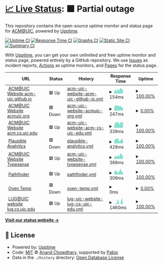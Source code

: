 # [📈 Live Status](https://acm-uic.github.io/upptime): <!--live status--> **🟧 Partial outage**

This repository contains the open-source uptime monitor and status page for [ACM@UIC](acm.cs.uic.edu), powered by [Upptime](https://github.com/upptime/upptime).

[![Uptime CI](https://github.com/acm-uic/upptime/workflows/Uptime%20CI/badge.svg)](https://github.com/acm-uic/upptime/actions?query=workflow%3A%22Uptime+CI%22)
[![Response Time CI](https://github.com/acm-uic/upptime/workflows/Response%20Time%20CI/badge.svg)](https://github.com/acm-uic/upptime/actions?query=workflow%3A%22Response+Time+CI%22)
[![Graphs CI](https://github.com/acm-uic/upptime/workflows/Graphs%20CI/badge.svg)](https://github.com/acm-uic/upptime/actions?query=workflow%3A%22Graphs+CI%22)
[![Static Site CI](https://github.com/acm-uic/upptime/workflows/Static%20Site%20CI/badge.svg)](https://github.com/acm-uic/upptime/actions?query=workflow%3A%22Static+Site+CI%22)
[![Summary CI](https://github.com/acm-uic/upptime/workflows/Summary%20CI/badge.svg)](https://github.com/acm-uic/upptime/actions?query=workflow%3A%22Summary+CI%22)

With [Upptime](https://upptime.js.org), you can get your own unlimited and free uptime monitor and status page, powered entirely by a GitHub repository. We use [Issues](https://github.com/acm-uic/upptime/issues) as incident reports, [Actions](https://github.com/acm-uic/upptime/actions) as uptime monitors, and [Pages](https://acm-uic.github.io/upptime) for the status page.

<!--start: status pages-->
<!-- This summary is generated by Upptime (https://github.com/upptime/upptime) -->
<!-- Do not edit this manually, your changes will be overwritten -->
<!-- prettier-ignore -->
| URL | Status | History | Response Time | Uptime |
| --- | ------ | ------- | ------------- | ------ |
| <img alt="" src="https://icons.duckduckgo.com/ip3/acm-uic.github.io.ico" height="13"> [ACM@UIC Website acm-uic.github.io](https://acm-uic.github.io) | 🟩 Up | [acm-uic-website-acm-uic-github-io.yml](https://github.com/acm-uic/upptime/commits/HEAD/history/acm-uic-website-acm-uic-github-io.yml) | <details><summary><img alt="Response time graph" src="./graphs/acm-uic-website-acm-uic-github-io/response-time-week.png" height="20"> 154ms</summary><br><a href="https://acm-uic.github.io/upptime/history/acm-uic-website-acm-uic-github-io"><img alt="Response time 123" src="https://img.shields.io/endpoint?url=https%3A%2F%2Fraw.githubusercontent.com%2Facm-uic%2Fupptime%2FHEAD%2Fapi%2Facm-uic-website-acm-uic-github-io%2Fresponse-time.json"></a><br><a href="https://acm-uic.github.io/upptime/history/acm-uic-website-acm-uic-github-io"><img alt="24-hour response time 145" src="https://img.shields.io/endpoint?url=https%3A%2F%2Fraw.githubusercontent.com%2Facm-uic%2Fupptime%2FHEAD%2Fapi%2Facm-uic-website-acm-uic-github-io%2Fresponse-time-day.json"></a><br><a href="https://acm-uic.github.io/upptime/history/acm-uic-website-acm-uic-github-io"><img alt="7-day response time 154" src="https://img.shields.io/endpoint?url=https%3A%2F%2Fraw.githubusercontent.com%2Facm-uic%2Fupptime%2FHEAD%2Fapi%2Facm-uic-website-acm-uic-github-io%2Fresponse-time-week.json"></a><br><a href="https://acm-uic.github.io/upptime/history/acm-uic-website-acm-uic-github-io"><img alt="30-day response time 132" src="https://img.shields.io/endpoint?url=https%3A%2F%2Fraw.githubusercontent.com%2Facm-uic%2Fupptime%2FHEAD%2Fapi%2Facm-uic-website-acm-uic-github-io%2Fresponse-time-month.json"></a><br><a href="https://acm-uic.github.io/upptime/history/acm-uic-website-acm-uic-github-io"><img alt="1-year response time 131" src="https://img.shields.io/endpoint?url=https%3A%2F%2Fraw.githubusercontent.com%2Facm-uic%2Fupptime%2FHEAD%2Fapi%2Facm-uic-website-acm-uic-github-io%2Fresponse-time-year.json"></a></details> | <details><summary><a href="https://acm-uic.github.io/upptime/history/acm-uic-website-acm-uic-github-io">100.00%</a></summary><a href="https://acm-uic.github.io/upptime/history/acm-uic-website-acm-uic-github-io"><img alt="All-time uptime 100.00%" src="https://img.shields.io/endpoint?url=https%3A%2F%2Fraw.githubusercontent.com%2Facm-uic%2Fupptime%2FHEAD%2Fapi%2Facm-uic-website-acm-uic-github-io%2Fuptime.json"></a><br><a href="https://acm-uic.github.io/upptime/history/acm-uic-website-acm-uic-github-io"><img alt="24-hour uptime 100.00%" src="https://img.shields.io/endpoint?url=https%3A%2F%2Fraw.githubusercontent.com%2Facm-uic%2Fupptime%2FHEAD%2Fapi%2Facm-uic-website-acm-uic-github-io%2Fuptime-day.json"></a><br><a href="https://acm-uic.github.io/upptime/history/acm-uic-website-acm-uic-github-io"><img alt="7-day uptime 100.00%" src="https://img.shields.io/endpoint?url=https%3A%2F%2Fraw.githubusercontent.com%2Facm-uic%2Fupptime%2FHEAD%2Fapi%2Facm-uic-website-acm-uic-github-io%2Fuptime-week.json"></a><br><a href="https://acm-uic.github.io/upptime/history/acm-uic-website-acm-uic-github-io"><img alt="30-day uptime 100.00%" src="https://img.shields.io/endpoint?url=https%3A%2F%2Fraw.githubusercontent.com%2Facm-uic%2Fupptime%2FHEAD%2Fapi%2Facm-uic-website-acm-uic-github-io%2Fuptime-month.json"></a><br><a href="https://acm-uic.github.io/upptime/history/acm-uic-website-acm-uic-github-io"><img alt="1-year uptime 100.00%" src="https://img.shields.io/endpoint?url=https%3A%2F%2Fraw.githubusercontent.com%2Facm-uic%2Fupptime%2FHEAD%2Fapi%2Facm-uic-website-acm-uic-github-io%2Fuptime-year.json"></a></details>
| <img alt="" src="https://icons.duckduckgo.com/ip3/acmuic.org.ico" height="13"> [ACM@UIC Website acmuic.org](https://acmuic.org) | 🟥 Down | [acm-uic-website-acmuic-org.yml](https://github.com/acm-uic/upptime/commits/HEAD/history/acm-uic-website-acmuic-org.yml) | <details><summary><img alt="Response time graph" src="./graphs/acm-uic-website-acmuic-org/response-time-week.png" height="20"> 247ms</summary><br><a href="https://acm-uic.github.io/upptime/history/acm-uic-website-acmuic-org"><img alt="Response time 316" src="https://img.shields.io/endpoint?url=https%3A%2F%2Fraw.githubusercontent.com%2Facm-uic%2Fupptime%2FHEAD%2Fapi%2Facm-uic-website-acmuic-org%2Fresponse-time.json"></a><br><a href="https://acm-uic.github.io/upptime/history/acm-uic-website-acmuic-org"><img alt="24-hour response time 201" src="https://img.shields.io/endpoint?url=https%3A%2F%2Fraw.githubusercontent.com%2Facm-uic%2Fupptime%2FHEAD%2Fapi%2Facm-uic-website-acmuic-org%2Fresponse-time-day.json"></a><br><a href="https://acm-uic.github.io/upptime/history/acm-uic-website-acmuic-org"><img alt="7-day response time 247" src="https://img.shields.io/endpoint?url=https%3A%2F%2Fraw.githubusercontent.com%2Facm-uic%2Fupptime%2FHEAD%2Fapi%2Facm-uic-website-acmuic-org%2Fresponse-time-week.json"></a><br><a href="https://acm-uic.github.io/upptime/history/acm-uic-website-acmuic-org"><img alt="30-day response time 250" src="https://img.shields.io/endpoint?url=https%3A%2F%2Fraw.githubusercontent.com%2Facm-uic%2Fupptime%2FHEAD%2Fapi%2Facm-uic-website-acmuic-org%2Fresponse-time-month.json"></a><br><a href="https://acm-uic.github.io/upptime/history/acm-uic-website-acmuic-org"><img alt="1-year response time 316" src="https://img.shields.io/endpoint?url=https%3A%2F%2Fraw.githubusercontent.com%2Facm-uic%2Fupptime%2FHEAD%2Fapi%2Facm-uic-website-acmuic-org%2Fresponse-time-year.json"></a></details> | <details><summary><a href="https://acm-uic.github.io/upptime/history/acm-uic-website-acmuic-org">0.00%</a></summary><a href="https://acm-uic.github.io/upptime/history/acm-uic-website-acmuic-org"><img alt="All-time uptime 66.89%" src="https://img.shields.io/endpoint?url=https%3A%2F%2Fraw.githubusercontent.com%2Facm-uic%2Fupptime%2FHEAD%2Fapi%2Facm-uic-website-acmuic-org%2Fuptime.json"></a><br><a href="https://acm-uic.github.io/upptime/history/acm-uic-website-acmuic-org"><img alt="24-hour uptime 0.00%" src="https://img.shields.io/endpoint?url=https%3A%2F%2Fraw.githubusercontent.com%2Facm-uic%2Fupptime%2FHEAD%2Fapi%2Facm-uic-website-acmuic-org%2Fuptime-day.json"></a><br><a href="https://acm-uic.github.io/upptime/history/acm-uic-website-acmuic-org"><img alt="7-day uptime 0.00%" src="https://img.shields.io/endpoint?url=https%3A%2F%2Fraw.githubusercontent.com%2Facm-uic%2Fupptime%2FHEAD%2Fapi%2Facm-uic-website-acmuic-org%2Fuptime-week.json"></a><br><a href="https://acm-uic.github.io/upptime/history/acm-uic-website-acmuic-org"><img alt="30-day uptime 1.38%" src="https://img.shields.io/endpoint?url=https%3A%2F%2Fraw.githubusercontent.com%2Facm-uic%2Fupptime%2FHEAD%2Fapi%2Facm-uic-website-acmuic-org%2Fuptime-month.json"></a><br><a href="https://acm-uic.github.io/upptime/history/acm-uic-website-acmuic-org"><img alt="1-year uptime 55.84%" src="https://img.shields.io/endpoint?url=https%3A%2F%2Fraw.githubusercontent.com%2Facm-uic%2Fupptime%2FHEAD%2Fapi%2Facm-uic-website-acmuic-org%2Fuptime-year.json"></a></details>
| <img alt="" src="https://icons.duckduckgo.com/ip3/acm.cs.uic.edu.ico" height="13"> [ACM@UIC Website acm.cs.uic.edu](https://acm.cs.uic.edu) | 🟩 Up | [acm-uic-website-acm-cs-uic-edu.yml](https://github.com/acm-uic/upptime/commits/HEAD/history/acm-uic-website-acm-cs-uic-edu.yml) | <details><summary><img alt="Response time graph" src="./graphs/acm-uic-website-acm-cs-uic-edu/response-time-week.png" height="20"> 339ms</summary><br><a href="https://acm-uic.github.io/upptime/history/acm-uic-website-acm-cs-uic-edu"><img alt="Response time 309" src="https://img.shields.io/endpoint?url=https%3A%2F%2Fraw.githubusercontent.com%2Facm-uic%2Fupptime%2FHEAD%2Fapi%2Facm-uic-website-acm-cs-uic-edu%2Fresponse-time.json"></a><br><a href="https://acm-uic.github.io/upptime/history/acm-uic-website-acm-cs-uic-edu"><img alt="24-hour response time 349" src="https://img.shields.io/endpoint?url=https%3A%2F%2Fraw.githubusercontent.com%2Facm-uic%2Fupptime%2FHEAD%2Fapi%2Facm-uic-website-acm-cs-uic-edu%2Fresponse-time-day.json"></a><br><a href="https://acm-uic.github.io/upptime/history/acm-uic-website-acm-cs-uic-edu"><img alt="7-day response time 339" src="https://img.shields.io/endpoint?url=https%3A%2F%2Fraw.githubusercontent.com%2Facm-uic%2Fupptime%2FHEAD%2Fapi%2Facm-uic-website-acm-cs-uic-edu%2Fresponse-time-week.json"></a><br><a href="https://acm-uic.github.io/upptime/history/acm-uic-website-acm-cs-uic-edu"><img alt="30-day response time 279" src="https://img.shields.io/endpoint?url=https%3A%2F%2Fraw.githubusercontent.com%2Facm-uic%2Fupptime%2FHEAD%2Fapi%2Facm-uic-website-acm-cs-uic-edu%2Fresponse-time-month.json"></a><br><a href="https://acm-uic.github.io/upptime/history/acm-uic-website-acm-cs-uic-edu"><img alt="1-year response time 310" src="https://img.shields.io/endpoint?url=https%3A%2F%2Fraw.githubusercontent.com%2Facm-uic%2Fupptime%2FHEAD%2Fapi%2Facm-uic-website-acm-cs-uic-edu%2Fresponse-time-year.json"></a></details> | <details><summary><a href="https://acm-uic.github.io/upptime/history/acm-uic-website-acm-cs-uic-edu">100.00%</a></summary><a href="https://acm-uic.github.io/upptime/history/acm-uic-website-acm-cs-uic-edu"><img alt="All-time uptime 87.56%" src="https://img.shields.io/endpoint?url=https%3A%2F%2Fraw.githubusercontent.com%2Facm-uic%2Fupptime%2FHEAD%2Fapi%2Facm-uic-website-acm-cs-uic-edu%2Fuptime.json"></a><br><a href="https://acm-uic.github.io/upptime/history/acm-uic-website-acm-cs-uic-edu"><img alt="24-hour uptime 100.00%" src="https://img.shields.io/endpoint?url=https%3A%2F%2Fraw.githubusercontent.com%2Facm-uic%2Fupptime%2FHEAD%2Fapi%2Facm-uic-website-acm-cs-uic-edu%2Fuptime-day.json"></a><br><a href="https://acm-uic.github.io/upptime/history/acm-uic-website-acm-cs-uic-edu"><img alt="7-day uptime 100.00%" src="https://img.shields.io/endpoint?url=https%3A%2F%2Fraw.githubusercontent.com%2Facm-uic%2Fupptime%2FHEAD%2Fapi%2Facm-uic-website-acm-cs-uic-edu%2Fuptime-week.json"></a><br><a href="https://acm-uic.github.io/upptime/history/acm-uic-website-acm-cs-uic-edu"><img alt="30-day uptime 96.66%" src="https://img.shields.io/endpoint?url=https%3A%2F%2Fraw.githubusercontent.com%2Facm-uic%2Fupptime%2FHEAD%2Fapi%2Facm-uic-website-acm-cs-uic-edu%2Fuptime-month.json"></a><br><a href="https://acm-uic.github.io/upptime/history/acm-uic-website-acm-cs-uic-edu"><img alt="1-year uptime 83.38%" src="https://img.shields.io/endpoint?url=https%3A%2F%2Fraw.githubusercontent.com%2Facm-uic%2Fupptime%2FHEAD%2Fapi%2Facm-uic-website-acm-cs-uic-edu%2Fuptime-year.json"></a></details>
| <img alt="" src="https://icons.duckduckgo.com/ip3/plausible.acmuic.org.ico" height="13"> [Plausible Analytics](https://plausible.acmuic.org/api/health) | 🟥 Down | [plausible-analytics.yml](https://github.com/acm-uic/upptime/commits/HEAD/history/plausible-analytics.yml) | <details><summary><img alt="Response time graph" src="./graphs/plausible-analytics/response-time-week.png" height="20"> 428ms</summary><br><a href="https://acm-uic.github.io/upptime/history/plausible-analytics"><img alt="Response time 455" src="https://img.shields.io/endpoint?url=https%3A%2F%2Fraw.githubusercontent.com%2Facm-uic%2Fupptime%2FHEAD%2Fapi%2Fplausible-analytics%2Fresponse-time.json"></a><br><a href="https://acm-uic.github.io/upptime/history/plausible-analytics"><img alt="24-hour response time 341" src="https://img.shields.io/endpoint?url=https%3A%2F%2Fraw.githubusercontent.com%2Facm-uic%2Fupptime%2FHEAD%2Fapi%2Fplausible-analytics%2Fresponse-time-day.json"></a><br><a href="https://acm-uic.github.io/upptime/history/plausible-analytics"><img alt="7-day response time 428" src="https://img.shields.io/endpoint?url=https%3A%2F%2Fraw.githubusercontent.com%2Facm-uic%2Fupptime%2FHEAD%2Fapi%2Fplausible-analytics%2Fresponse-time-week.json"></a><br><a href="https://acm-uic.github.io/upptime/history/plausible-analytics"><img alt="30-day response time 495" src="https://img.shields.io/endpoint?url=https%3A%2F%2Fraw.githubusercontent.com%2Facm-uic%2Fupptime%2FHEAD%2Fapi%2Fplausible-analytics%2Fresponse-time-month.json"></a><br><a href="https://acm-uic.github.io/upptime/history/plausible-analytics"><img alt="1-year response time 453" src="https://img.shields.io/endpoint?url=https%3A%2F%2Fraw.githubusercontent.com%2Facm-uic%2Fupptime%2FHEAD%2Fapi%2Fplausible-analytics%2Fresponse-time-year.json"></a></details> | <details><summary><a href="https://acm-uic.github.io/upptime/history/plausible-analytics">100.00%</a></summary><a href="https://acm-uic.github.io/upptime/history/plausible-analytics"><img alt="All-time uptime 61.08%" src="https://img.shields.io/endpoint?url=https%3A%2F%2Fraw.githubusercontent.com%2Facm-uic%2Fupptime%2FHEAD%2Fapi%2Fplausible-analytics%2Fuptime.json"></a><br><a href="https://acm-uic.github.io/upptime/history/plausible-analytics"><img alt="24-hour uptime 100.00%" src="https://img.shields.io/endpoint?url=https%3A%2F%2Fraw.githubusercontent.com%2Facm-uic%2Fupptime%2FHEAD%2Fapi%2Fplausible-analytics%2Fuptime-day.json"></a><br><a href="https://acm-uic.github.io/upptime/history/plausible-analytics"><img alt="7-day uptime 100.00%" src="https://img.shields.io/endpoint?url=https%3A%2F%2Fraw.githubusercontent.com%2Facm-uic%2Fupptime%2FHEAD%2Fapi%2Fplausible-analytics%2Fuptime-week.json"></a><br><a href="https://acm-uic.github.io/upptime/history/plausible-analytics"><img alt="30-day uptime 100.00%" src="https://img.shields.io/endpoint?url=https%3A%2F%2Fraw.githubusercontent.com%2Facm-uic%2Fupptime%2FHEAD%2Fapi%2Fplausible-analytics%2Fuptime-month.json"></a><br><a href="https://acm-uic.github.io/upptime/history/plausible-analytics"><img alt="1-year uptime 81.63%" src="https://img.shields.io/endpoint?url=https%3A%2F%2Fraw.githubusercontent.com%2Facm-uic%2Fupptime%2FHEAD%2Fapi%2Fplausible-analytics%2Fuptime-year.json"></a></details>
| <img alt="" src="https://icons.duckduckgo.com/ip3/typesense.acmuic.org.ico" height="13"> [ACM@UIC Website Typesense](https://typesense.acmuic.org/health) | 🟩 Up | [acm-uic-website-typesense.yml](https://github.com/acm-uic/upptime/commits/HEAD/history/acm-uic-website-typesense.yml) | <details><summary><img alt="Response time graph" src="./graphs/acm-uic-website-typesense/response-time-week.png" height="20"> 388ms</summary><br><a href="https://acm-uic.github.io/upptime/history/acm-uic-website-typesense"><img alt="Response time 433" src="https://img.shields.io/endpoint?url=https%3A%2F%2Fraw.githubusercontent.com%2Facm-uic%2Fupptime%2FHEAD%2Fapi%2Facm-uic-website-typesense%2Fresponse-time.json"></a><br><a href="https://acm-uic.github.io/upptime/history/acm-uic-website-typesense"><img alt="24-hour response time 337" src="https://img.shields.io/endpoint?url=https%3A%2F%2Fraw.githubusercontent.com%2Facm-uic%2Fupptime%2FHEAD%2Fapi%2Facm-uic-website-typesense%2Fresponse-time-day.json"></a><br><a href="https://acm-uic.github.io/upptime/history/acm-uic-website-typesense"><img alt="7-day response time 388" src="https://img.shields.io/endpoint?url=https%3A%2F%2Fraw.githubusercontent.com%2Facm-uic%2Fupptime%2FHEAD%2Fapi%2Facm-uic-website-typesense%2Fresponse-time-week.json"></a><br><a href="https://acm-uic.github.io/upptime/history/acm-uic-website-typesense"><img alt="30-day response time 393" src="https://img.shields.io/endpoint?url=https%3A%2F%2Fraw.githubusercontent.com%2Facm-uic%2Fupptime%2FHEAD%2Fapi%2Facm-uic-website-typesense%2Fresponse-time-month.json"></a><br><a href="https://acm-uic.github.io/upptime/history/acm-uic-website-typesense"><img alt="1-year response time 450" src="https://img.shields.io/endpoint?url=https%3A%2F%2Fraw.githubusercontent.com%2Facm-uic%2Fupptime%2FHEAD%2Fapi%2Facm-uic-website-typesense%2Fresponse-time-year.json"></a></details> | <details><summary><a href="https://acm-uic.github.io/upptime/history/acm-uic-website-typesense">100.00%</a></summary><a href="https://acm-uic.github.io/upptime/history/acm-uic-website-typesense"><img alt="All-time uptime 63.41%" src="https://img.shields.io/endpoint?url=https%3A%2F%2Fraw.githubusercontent.com%2Facm-uic%2Fupptime%2FHEAD%2Fapi%2Facm-uic-website-typesense%2Fuptime.json"></a><br><a href="https://acm-uic.github.io/upptime/history/acm-uic-website-typesense"><img alt="24-hour uptime 100.00%" src="https://img.shields.io/endpoint?url=https%3A%2F%2Fraw.githubusercontent.com%2Facm-uic%2Fupptime%2FHEAD%2Fapi%2Facm-uic-website-typesense%2Fuptime-day.json"></a><br><a href="https://acm-uic.github.io/upptime/history/acm-uic-website-typesense"><img alt="7-day uptime 100.00%" src="https://img.shields.io/endpoint?url=https%3A%2F%2Fraw.githubusercontent.com%2Facm-uic%2Fupptime%2FHEAD%2Fapi%2Facm-uic-website-typesense%2Fuptime-week.json"></a><br><a href="https://acm-uic.github.io/upptime/history/acm-uic-website-typesense"><img alt="30-day uptime 86.45%" src="https://img.shields.io/endpoint?url=https%3A%2F%2Fraw.githubusercontent.com%2Facm-uic%2Fupptime%2FHEAD%2Fapi%2Facm-uic-website-typesense%2Fuptime-month.json"></a><br><a href="https://acm-uic.github.io/upptime/history/acm-uic-website-typesense"><img alt="1-year uptime 51.92%" src="https://img.shields.io/endpoint?url=https%3A%2F%2Fraw.githubusercontent.com%2Facm-uic%2Fupptime%2FHEAD%2Fapi%2Facm-uic-website-typesense%2Fuptime-year.json"></a></details>
| <img alt="" src="https://icons.duckduckgo.com/ip3/umpf.acmuic.org.ico" height="13"> [Pathfinder](https://umpf.acmuic.org) | 🟩 Up | [pathfinder.yml](https://github.com/acm-uic/upptime/commits/HEAD/history/pathfinder.yml) | <details><summary><img alt="Response time graph" src="./graphs/pathfinder/response-time-week.png" height="20"> 306ms</summary><br><a href="https://acm-uic.github.io/upptime/history/pathfinder"><img alt="Response time 414" src="https://img.shields.io/endpoint?url=https%3A%2F%2Fraw.githubusercontent.com%2Facm-uic%2Fupptime%2FHEAD%2Fapi%2Fpathfinder%2Fresponse-time.json"></a><br><a href="https://acm-uic.github.io/upptime/history/pathfinder"><img alt="24-hour response time 174" src="https://img.shields.io/endpoint?url=https%3A%2F%2Fraw.githubusercontent.com%2Facm-uic%2Fupptime%2FHEAD%2Fapi%2Fpathfinder%2Fresponse-time-day.json"></a><br><a href="https://acm-uic.github.io/upptime/history/pathfinder"><img alt="7-day response time 306" src="https://img.shields.io/endpoint?url=https%3A%2F%2Fraw.githubusercontent.com%2Facm-uic%2Fupptime%2FHEAD%2Fapi%2Fpathfinder%2Fresponse-time-week.json"></a><br><a href="https://acm-uic.github.io/upptime/history/pathfinder"><img alt="30-day response time 312" src="https://img.shields.io/endpoint?url=https%3A%2F%2Fraw.githubusercontent.com%2Facm-uic%2Fupptime%2FHEAD%2Fapi%2Fpathfinder%2Fresponse-time-month.json"></a><br><a href="https://acm-uic.github.io/upptime/history/pathfinder"><img alt="1-year response time 430" src="https://img.shields.io/endpoint?url=https%3A%2F%2Fraw.githubusercontent.com%2Facm-uic%2Fupptime%2FHEAD%2Fapi%2Fpathfinder%2Fresponse-time-year.json"></a></details> | <details><summary><a href="https://acm-uic.github.io/upptime/history/pathfinder">100.00%</a></summary><a href="https://acm-uic.github.io/upptime/history/pathfinder"><img alt="All-time uptime 87.21%" src="https://img.shields.io/endpoint?url=https%3A%2F%2Fraw.githubusercontent.com%2Facm-uic%2Fupptime%2FHEAD%2Fapi%2Fpathfinder%2Fuptime.json"></a><br><a href="https://acm-uic.github.io/upptime/history/pathfinder"><img alt="24-hour uptime 100.00%" src="https://img.shields.io/endpoint?url=https%3A%2F%2Fraw.githubusercontent.com%2Facm-uic%2Fupptime%2FHEAD%2Fapi%2Fpathfinder%2Fuptime-day.json"></a><br><a href="https://acm-uic.github.io/upptime/history/pathfinder"><img alt="7-day uptime 100.00%" src="https://img.shields.io/endpoint?url=https%3A%2F%2Fraw.githubusercontent.com%2Facm-uic%2Fupptime%2FHEAD%2Fapi%2Fpathfinder%2Fuptime-week.json"></a><br><a href="https://acm-uic.github.io/upptime/history/pathfinder"><img alt="30-day uptime 91.14%" src="https://img.shields.io/endpoint?url=https%3A%2F%2Fraw.githubusercontent.com%2Facm-uic%2Fupptime%2FHEAD%2Fapi%2Fpathfinder%2Fuptime-month.json"></a><br><a href="https://acm-uic.github.io/upptime/history/pathfinder"><img alt="1-year uptime 82.92%" src="https://img.shields.io/endpoint?url=https%3A%2F%2Fraw.githubusercontent.com%2Facm-uic%2Fupptime%2FHEAD%2Fapi%2Fpathfinder%2Fuptime-year.json"></a></details>
| <img alt="" src="https://icons.duckduckgo.com/ip3/oventemp.acmuic.org.ico" height="13"> [Oven Temp](https://oventemp.acmuic.org/api/health) | 🟥 Down | [oven-temp.yml](https://github.com/acm-uic/upptime/commits/HEAD/history/oven-temp.yml) | <details><summary><img alt="Response time graph" src="./graphs/oven-temp/response-time-week.png" height="20"> 0ms</summary><br><a href="https://acm-uic.github.io/upptime/history/oven-temp"><img alt="Response time 381" src="https://img.shields.io/endpoint?url=https%3A%2F%2Fraw.githubusercontent.com%2Facm-uic%2Fupptime%2FHEAD%2Fapi%2Foven-temp%2Fresponse-time.json"></a><br><a href="https://acm-uic.github.io/upptime/history/oven-temp"><img alt="24-hour response time 0" src="https://img.shields.io/endpoint?url=https%3A%2F%2Fraw.githubusercontent.com%2Facm-uic%2Fupptime%2FHEAD%2Fapi%2Foven-temp%2Fresponse-time-day.json"></a><br><a href="https://acm-uic.github.io/upptime/history/oven-temp"><img alt="7-day response time 0" src="https://img.shields.io/endpoint?url=https%3A%2F%2Fraw.githubusercontent.com%2Facm-uic%2Fupptime%2FHEAD%2Fapi%2Foven-temp%2Fresponse-time-week.json"></a><br><a href="https://acm-uic.github.io/upptime/history/oven-temp"><img alt="30-day response time 0" src="https://img.shields.io/endpoint?url=https%3A%2F%2Fraw.githubusercontent.com%2Facm-uic%2Fupptime%2FHEAD%2Fapi%2Foven-temp%2Fresponse-time-month.json"></a><br><a href="https://acm-uic.github.io/upptime/history/oven-temp"><img alt="1-year response time 381" src="https://img.shields.io/endpoint?url=https%3A%2F%2Fraw.githubusercontent.com%2Facm-uic%2Fupptime%2FHEAD%2Fapi%2Foven-temp%2Fresponse-time-year.json"></a></details> | <details><summary><a href="https://acm-uic.github.io/upptime/history/oven-temp">0.00%</a></summary><a href="https://acm-uic.github.io/upptime/history/oven-temp"><img alt="All-time uptime 59.50%" src="https://img.shields.io/endpoint?url=https%3A%2F%2Fraw.githubusercontent.com%2Facm-uic%2Fupptime%2FHEAD%2Fapi%2Foven-temp%2Fuptime.json"></a><br><a href="https://acm-uic.github.io/upptime/history/oven-temp"><img alt="24-hour uptime 0.00%" src="https://img.shields.io/endpoint?url=https%3A%2F%2Fraw.githubusercontent.com%2Facm-uic%2Fupptime%2FHEAD%2Fapi%2Foven-temp%2Fuptime-day.json"></a><br><a href="https://acm-uic.github.io/upptime/history/oven-temp"><img alt="7-day uptime 0.00%" src="https://img.shields.io/endpoint?url=https%3A%2F%2Fraw.githubusercontent.com%2Facm-uic%2Fupptime%2FHEAD%2Fapi%2Foven-temp%2Fuptime-week.json"></a><br><a href="https://acm-uic.github.io/upptime/history/oven-temp"><img alt="30-day uptime 1.38%" src="https://img.shields.io/endpoint?url=https%3A%2F%2Fraw.githubusercontent.com%2Facm-uic%2Fupptime%2FHEAD%2Fapi%2Foven-temp%2Fuptime-month.json"></a><br><a href="https://acm-uic.github.io/upptime/history/oven-temp"><img alt="1-year uptime 59.50%" src="https://img.shields.io/endpoint?url=https%3A%2F%2Fraw.githubusercontent.com%2Facm-uic%2Fupptime%2FHEAD%2Fapi%2Foven-temp%2Fuptime-year.json"></a></details>
| <img alt="" src="https://icons.duckduckgo.com/ip3/lug.cs.uic.edu.ico" height="13"> [LUG@UIC website lug.cs.uic.edu](https://lug.cs.uic.edu) | 🟩 Up | [lug-uic-website-lug-cs-uic-edu.yml](https://github.com/acm-uic/upptime/commits/HEAD/history/lug-uic-website-lug-cs-uic-edu.yml) | <details><summary><img alt="Response time graph" src="./graphs/lug-uic-website-lug-cs-uic-edu/response-time-week.png" height="20"> 1460ms</summary><br><a href="https://acm-uic.github.io/upptime/history/lug-uic-website-lug-cs-uic-edu"><img alt="Response time 657" src="https://img.shields.io/endpoint?url=https%3A%2F%2Fraw.githubusercontent.com%2Facm-uic%2Fupptime%2FHEAD%2Fapi%2Flug-uic-website-lug-cs-uic-edu%2Fresponse-time.json"></a><br><a href="https://acm-uic.github.io/upptime/history/lug-uic-website-lug-cs-uic-edu"><img alt="24-hour response time 418" src="https://img.shields.io/endpoint?url=https%3A%2F%2Fraw.githubusercontent.com%2Facm-uic%2Fupptime%2FHEAD%2Fapi%2Flug-uic-website-lug-cs-uic-edu%2Fresponse-time-day.json"></a><br><a href="https://acm-uic.github.io/upptime/history/lug-uic-website-lug-cs-uic-edu"><img alt="7-day response time 1460" src="https://img.shields.io/endpoint?url=https%3A%2F%2Fraw.githubusercontent.com%2Facm-uic%2Fupptime%2FHEAD%2Fapi%2Flug-uic-website-lug-cs-uic-edu%2Fresponse-time-week.json"></a><br><a href="https://acm-uic.github.io/upptime/history/lug-uic-website-lug-cs-uic-edu"><img alt="30-day response time 657" src="https://img.shields.io/endpoint?url=https%3A%2F%2Fraw.githubusercontent.com%2Facm-uic%2Fupptime%2FHEAD%2Fapi%2Flug-uic-website-lug-cs-uic-edu%2Fresponse-time-month.json"></a><br><a href="https://acm-uic.github.io/upptime/history/lug-uic-website-lug-cs-uic-edu"><img alt="1-year response time 657" src="https://img.shields.io/endpoint?url=https%3A%2F%2Fraw.githubusercontent.com%2Facm-uic%2Fupptime%2FHEAD%2Fapi%2Flug-uic-website-lug-cs-uic-edu%2Fresponse-time-year.json"></a></details> | <details><summary><a href="https://acm-uic.github.io/upptime/history/lug-uic-website-lug-cs-uic-edu">100.00%</a></summary><a href="https://acm-uic.github.io/upptime/history/lug-uic-website-lug-cs-uic-edu"><img alt="All-time uptime 100.00%" src="https://img.shields.io/endpoint?url=https%3A%2F%2Fraw.githubusercontent.com%2Facm-uic%2Fupptime%2FHEAD%2Fapi%2Flug-uic-website-lug-cs-uic-edu%2Fuptime.json"></a><br><a href="https://acm-uic.github.io/upptime/history/lug-uic-website-lug-cs-uic-edu"><img alt="24-hour uptime 100.00%" src="https://img.shields.io/endpoint?url=https%3A%2F%2Fraw.githubusercontent.com%2Facm-uic%2Fupptime%2FHEAD%2Fapi%2Flug-uic-website-lug-cs-uic-edu%2Fuptime-day.json"></a><br><a href="https://acm-uic.github.io/upptime/history/lug-uic-website-lug-cs-uic-edu"><img alt="7-day uptime 100.00%" src="https://img.shields.io/endpoint?url=https%3A%2F%2Fraw.githubusercontent.com%2Facm-uic%2Fupptime%2FHEAD%2Fapi%2Flug-uic-website-lug-cs-uic-edu%2Fuptime-week.json"></a><br><a href="https://acm-uic.github.io/upptime/history/lug-uic-website-lug-cs-uic-edu"><img alt="30-day uptime 100.00%" src="https://img.shields.io/endpoint?url=https%3A%2F%2Fraw.githubusercontent.com%2Facm-uic%2Fupptime%2FHEAD%2Fapi%2Flug-uic-website-lug-cs-uic-edu%2Fuptime-month.json"></a><br><a href="https://acm-uic.github.io/upptime/history/lug-uic-website-lug-cs-uic-edu"><img alt="1-year uptime 100.00%" src="https://img.shields.io/endpoint?url=https%3A%2F%2Fraw.githubusercontent.com%2Facm-uic%2Fupptime%2FHEAD%2Fapi%2Flug-uic-website-lug-cs-uic-edu%2Fuptime-year.json"></a></details>

<!--end: status pages-->

[**Visit our status website →**](https://acm-uic.github.io/upptime)

## 📄 License

- Powered by: [Upptime](https://github.com/upptime/upptime)
- Code: [MIT](./LICENSE) © [Anand Chowdhary](https://anandchowdhary.com), supported by [Pabio](https://pabio.com)
- Data in the `./history` directory: [Open Database License](https://opendatacommons.org/licenses/odbl/1-0/)
